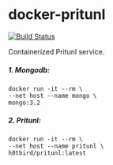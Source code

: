 # docker-pritunl

[![Build Status](https://travis-ci.org/h0tbird/docker-pritunl.svg?branch=master)](https://travis-ci.org/h0tbird/docker-pritunl)

Containerized Pritunl service.

##### 1. Mongodb:

```
docker run -it --rm \
--net host --name mongo \
mongo:3.2
```

##### 2. Pritunl:

```
docker run -it --rm \
--net host --name pritunl \
h0tbird/pritunl:latest
```
